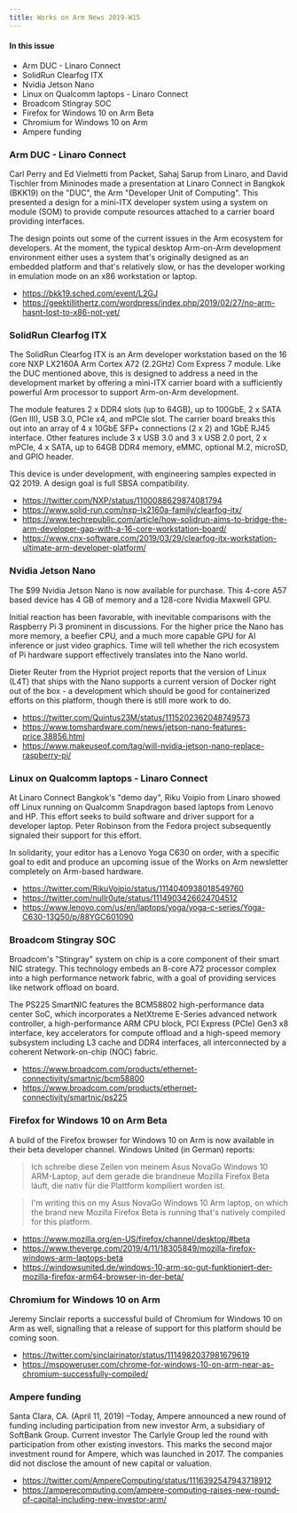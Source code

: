 ```yaml
---
title: Works on Arm News 2019-W15
---
```


#### In this issue

* Arm DUC - Linaro Connect
* SolidRun Clearfog ITX
* Nvidia Jetson Nano
* Linux on Qualcomm laptops - Linaro Connect
* Broadcom Stingray SOC
* Firefox for Windows 10 on Arm Beta
* Chromium for Windows 10 on Arm
* Ampere funding

### Arm DUC - Linaro Connect

Carl Perry and Ed Vielmetti from Packet, Sahaj Sarup from Linaro, and
David Tischler from Mininodes made a presentation at Linaro Connect
in Bangkok (BKK19) on the "DUC", the Arm "Developer Unit of Computing".
This presented a design for a mini-ITX developer system using a
system on module (SOM) to provide compute resources attached to 
a carrier board providing interfaces. 

The design points out some of the current issues in the Arm ecosystem
for developers. At the moment, the typical desktop Arm-on-Arm development
environment either uses a system that's originally designed as an embedded
platform and that's relatively slow, or has the developer working in 
emulation mode on an x86 workstation or laptop. 

* https://bkk19.sched.com/event/L2GJ
* https://geektillithertz.com/wordpress/index.php/2019/02/27/no-arm-hasnt-lost-to-x86-not-yet/

### SolidRun Clearfog ITX

The SolidRun Clearfog ITX is an Arm developer workstation
based on the 16 core NXP LX2160A Arm Cortex A72 (2.2GHz) Com Express 7 module.
Like the DUC mentioned above, this is designed to address
a need in the development market by offering a mini-ITX
carrier board with a sufficiently powerful Arm processor
to support Arm-on-Arm development.

The module features 2 x DDR4 slots (up to 64GB), up to 100GbE, 2 x SATA (Gen III), USB 3.0, PCIe x4, and mPCIe slot.
The carrier board breaks this out into
an array of 4 x 10GbE SFP+ connections (2 x 2) and 1GbE RJ45 interface. Other features include 3 x USB 3.0 and 3 x USB 2.0 port, 2  x mPCIe, 4 x SATA, up to 64GB DDR4 memory, eMMC, optional M.2, microSD, and GPIO header.

This device is under development, with engineering samples
expected in Q2 2019. A design goal is full SBSA compatibility.

* https://twitter.com/NXP/status/1100088629874081794
* https://www.solid-run.com/nxp-lx2160a-family/clearfog-itx/
* https://www.techrepublic.com/article/how-solidrun-aims-to-bridge-the-arm-developer-gap-with-a-16-core-workstation-board/
* https://www.cnx-software.com/2019/03/29/clearfog-itx-workstation-ultimate-arm-developer-platform/

### Nvidia Jetson Nano

The $99 Nvidia Jetson Nano is now available for purchase.
This 4-core A57 based device has 4 GB of memory and a
128-core Nvidia Maxwell GPU. 

Initial reaction has been favorable, with inevitable comparisons
with the Raspberry Pi 3 prominent in discussions. For the
higher price the Nano has more memory, a beefier CPU,
and a much more capable GPU for AI inference or just
video graphics. Time will tell whether the rich ecosystem
of Pi hardware support effectively translates into the Nano world.

Dieter Reuter from the Hypriot project reports that the 
version of Linux (L4T) that ships with the Nano supports
a current version of Docker right out of the box - a
development which should be good for containerized efforts 
on this platform, though there is still more work to do.

* https://twitter.com/Quintus23M/status/1115202362048749573
* https://www.tomshardware.com/news/jetson-nano-features-price,38856.html
* https://www.makeuseof.com/tag/will-nvidia-jetson-nano-replace-raspberry-pi/

### Linux on Qualcomm laptops - Linaro Connect

At Linaro Connect Bangkok's "demo day", Riku Voipio from
Linaro showed off Linux running on Qualcomm Snapdragon based
laptops from Lenovo and HP. This effort seeks to build
software and driver support for a developer laptop. Peter
Robinson from the Fedora project subsequently signaled their
support for this effort.

In solidarity, your editor has a Lenovo Yoga C630 on order,
with a specific goal to edit and produce an upcoming issue
of the Works on Arm newsletter completely on Arm-based
hardware. 

* https://twitter.com/RikuVoipio/status/1114040938018549760
* https://twitter.com/nullr0ute/status/1114903426624704512
* https://www.lenovo.com/us/en/laptops/yoga/yoga-c-series/Yoga-C630-13Q50/p/88YGC601090

### Broadcom Stingray SOC

Broadcom's "Stingray" system on chip is a core component of their
smart NIC strategy. This technology embeds an 8-core A72 processor
complex into a high performance network fabric, with a goal of
providing services like network offload on board. 

The PS225 SmartNIC features the BCM58802 high-performance data center SoC, which incorporates a NetXtreme E-Series advanced network controller, a high-performance ARM CPU block, PCI Express (PCIe) Gen3 x8 interface, key accelerators for compute offload and a high-speed memory subsystem including L3 cache and DDR4 interfaces, all interconnected by a coherent Network-on-chip (NOC) fabric.

* https://www.broadcom.com/products/ethernet-connectivity/smartnic/bcm58800
* https://www.broadcom.com/products/ethernet-connectivity/smartnic/ps225

### Firefox for Windows 10 on Arm Beta

A build of the Firefox browser for Windows 10 on Arm is now available
in their beta developer channel. Windows United (in German) reports:

> Ich schreibe diese Zeilen von meinem Asus NovaGo Windows 10 ARM-Laptop, auf dem gerade die brandneue Mozilla Firefox Beta läuft, die nativ für die Plattform kompiliert worden ist.

> I'm writing this on my Asus NovaGo Windows 10 Arm laptop, on
which the brand new Mozilla Firefox Beta is running that's
natively compiled for this platform.

* https://www.mozilla.org/en-US/firefox/channel/desktop/#beta
* https://www.theverge.com/2019/4/11/18305849/mozilla-firefox-windows-arm-laptops-beta
* https://windowsunited.de/windows-10-arm-so-gut-funktioniert-der-mozilla-firefox-arm64-browser-in-der-beta/

### Chromium for Windows 10 on Arm

Jeremy Sinclair reports a successful build of Chromium for Windows 10 
on Arm as well, signalling that a release of support for this
platform should be coming soon. 

* https://twitter.com/sinclairinator/status/1114982037981679619
* https://mspoweruser.com/chrome-for-windows-10-on-arm-near-as-chromium-successfully-compiled/

### Ampere funding

Santa Clara, CA. (April 11, 2019) –Today, Ampere announced a new round of funding including 
participation from new investor Arm, a subsidiary of SoftBank Group. Current investor The 
Carlyle Group led the round with participation from other existing investors. This marks 
the second major investment round for Ampere, which was launched in 2017. The companies 
did not disclose the amount of new capital or valuation.

* https://twitter.com/AmpereComputing/status/1116392547943718912
* https://amperecomputing.com/ampere-computing-raises-new-round-of-capital-including-new-investor-arm/
